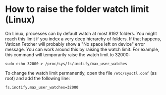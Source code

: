 How to raise the folder watch limit (Linux)
===========================================

On Linux, processes can by default watch at most 8192 folders. You might reach this limit if you index a very deep hierarchy of folders. If that happens, Vatican Fetcher will probably show a "No space left on device" error message. You can work around this by raising the watch limit. For example, this command will temporarily raise the watch limit to 32000:

    sudo echo 32000 > /proc/sys/fs/inotify/max_user_watches

To change the watch limit permanently, open the file `/etc/sysctl.conf` (as root) and add the following line:

    fs.inotify.max_user_watches=32000
